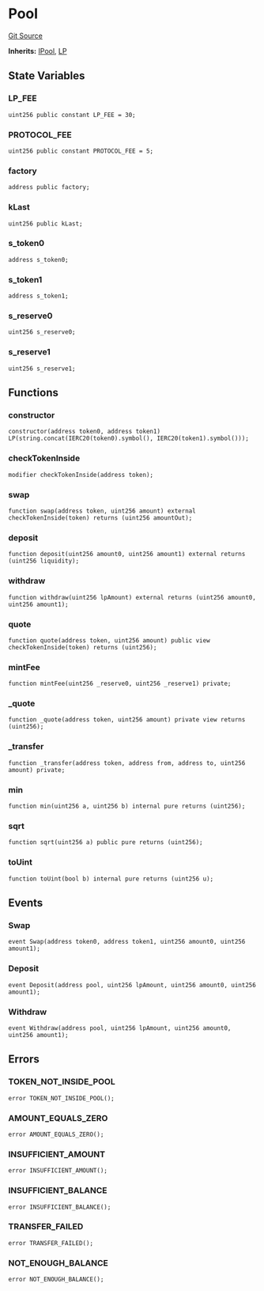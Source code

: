 # Pool
[Git Source](https://github.com/typicalHuman/mini-dex/blob/367be2f904fa01431ef0195942219e881b6ff724/contracts\Pool.sol)

**Inherits:**
[IPool](/contracts\interfaces\IPool.sol\interface.IPool.md), [LP](/contracts\LP.sol\contract.LP.md)


## State Variables
### LP_FEE

```solidity
uint256 public constant LP_FEE = 30;
```


### PROTOCOL_FEE

```solidity
uint256 public constant PROTOCOL_FEE = 5;
```


### factory

```solidity
address public factory;
```


### kLast

```solidity
uint256 public kLast;
```


### s_token0

```solidity
address s_token0;
```


### s_token1

```solidity
address s_token1;
```


### s_reserve0

```solidity
uint256 s_reserve0;
```


### s_reserve1

```solidity
uint256 s_reserve1;
```


## Functions
### constructor


```solidity
constructor(address token0, address token1) LP(string.concat(IERC20(token0).symbol(), IERC20(token1).symbol()));
```

### checkTokenInside


```solidity
modifier checkTokenInside(address token);
```

### swap


```solidity
function swap(address token, uint256 amount) external checkTokenInside(token) returns (uint256 amountOut);
```

### deposit


```solidity
function deposit(uint256 amount0, uint256 amount1) external returns (uint256 liquidity);
```

### withdraw


```solidity
function withdraw(uint256 lpAmount) external returns (uint256 amount0, uint256 amount1);
```

### quote


```solidity
function quote(address token, uint256 amount) public view checkTokenInside(token) returns (uint256);
```

### mintFee


```solidity
function mintFee(uint256 _reserve0, uint256 _reserve1) private;
```

### _quote


```solidity
function _quote(address token, uint256 amount) private view returns (uint256);
```

### _transfer


```solidity
function _transfer(address token, address from, address to, uint256 amount) private;
```

### min


```solidity
function min(uint256 a, uint256 b) internal pure returns (uint256);
```

### sqrt


```solidity
function sqrt(uint256 a) public pure returns (uint256);
```

### toUint


```solidity
function toUint(bool b) internal pure returns (uint256 u);
```

## Events
### Swap

```solidity
event Swap(address token0, address token1, uint256 amount0, uint256 amount1);
```

### Deposit

```solidity
event Deposit(address pool, uint256 lpAmount, uint256 amount0, uint256 amount1);
```

### Withdraw

```solidity
event Withdraw(address pool, uint256 lpAmount, uint256 amount0, uint256 amount1);
```

## Errors
### TOKEN_NOT_INSIDE_POOL

```solidity
error TOKEN_NOT_INSIDE_POOL();
```

### AMOUNT_EQUALS_ZERO

```solidity
error AMOUNT_EQUALS_ZERO();
```

### INSUFFICIENT_AMOUNT

```solidity
error INSUFFICIENT_AMOUNT();
```

### INSUFFICIENT_BALANCE

```solidity
error INSUFFICIENT_BALANCE();
```

### TRANSFER_FAILED

```solidity
error TRANSFER_FAILED();
```

### NOT_ENOUGH_BALANCE

```solidity
error NOT_ENOUGH_BALANCE();
```

